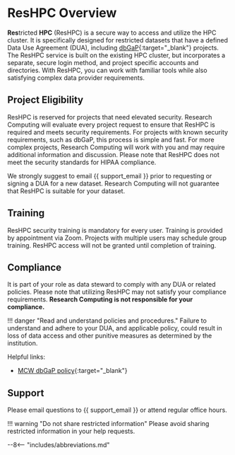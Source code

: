 # ResHPC Overview

**Res**tricted **HPC** (ResHPC) is a secure way to access and utilize the HPC cluster. It is specifically designed for restricted datasets that have a defined Data Use Agreement (DUA), including [dbGaP](https://www.ncbi.nlm.nih.gov/gap/){:target="_blank"} projects. The ResHPC service is built on the existing HPC cluster, but incorporates a separate, secure login method, and project specific accounts and directories. With ResHPC, you can work with familiar tools while also satisfying complex data provider requirements.

## Project Eligibility

ResHPC is reserved for projects that need elevated security. Research Computing will evaluate every project request to ensure that ResHPC is required and meets security requirements. For projects with known security requirements, such as dbGaP, this process is simple and fast. For more complex projects, Research Computing will work with you and may require additional information and discussion. Please note that ResHPC does not meet the security standards for HIPAA compliance.

We strongly suggest to email {{ support_email }} prior to requesting or signing a DUA for a new dataset. Research Computing will not guarantee that ResHPC is suitable for your dataset.

## Training

ResHPC security training is mandatory for every user. Training is provided by appointment via Zoom. Projects with multiple users may schedule group training. ResHPC access will not be granted until completion of training.

## Compliance

It is part of your role as data steward to comply with any DUA or related policies. Please note that utilizing ResHPC may not satisfy your compliance requirements. **Research Computing is not responsible for your compliance.**

!!! danger "Read and understand policies and procedures."
    Failure to understand and adhere to your DUA, and applicable policy, could result in loss of data access and other punitive measures as determined by the institution.

Helpful links:

* [MCW dbGaP policy](https://infoscope.mcw.edu/Corporate-Policies/dbGaP-Data-Use-Security.htm){:target="_blank"}

## Support

Please email questions to {{ support_email }} or attend regular office hours.

!!! warning "Do not share restricted information"
    Please avoid sharing restricted information in your help requests.

--8<-- "includes/abbreviations.md"
